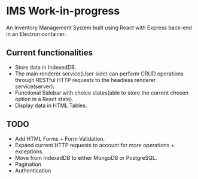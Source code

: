 # IMS __Work-in-progress__
An Inventory Management System built using React with Express back-end in an Electron container.

## Current functionalities
- Store data in IndexedDB.
- The main renderer service(User side) can perform CRUD operations through RESTful HTTP requests to the headless renderer service(server).
- Functional Sidebar with choice states(able to store the current chosen option in a React state).
- Display data in HTML Tables.

## TODO
- Add HTML Forms + Form Validation.
- Expand current HTTP requests to account for more operations + exceptions.
- Move from IndexedDB to either MongoDB or PostgreSQL.
- Pagination
- Authentication
